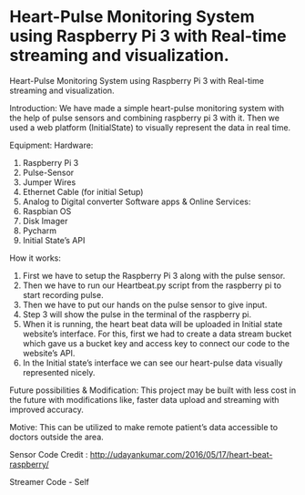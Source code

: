 # Heart-Pulse Monitoring System using Raspberry Pi 3 with Real-time streaming and visualization.

Heart-Pulse Monitoring System using Raspberry Pi 3 with Real-time streaming and visualization.


Introduction:  We have made a simple heart-pulse monitoring system with the help of pulse sensors and combining raspberry pi 3 with it. Then we used a web platform (InitialState) to visually represent the data in real time.

Equipment: 
Hardware:
1.	Raspberry Pi 3
2.	Pulse-Sensor
3.	Jumper Wires
4.	Ethernet Cable (for initial Setup)
5.	Analog to Digital converter
Software apps & Online Services:
1.	Raspbian OS
2.	Disk Imager
3.	Pycharm
4.	Initial State’s API

How it works:  
1.	First we have to setup the Raspberry Pi 3 along with the pulse sensor.
2.	Then we have to run our Heartbeat.py script from the raspberry pi to start recording pulse.
3.	Then we have to put our hands on the pulse sensor to give input.
4.	Step 3 will show the pulse in the terminal of the raspberry pi.
5.	When it is running, the heart beat data will be uploaded in Initial state website’s interface. For this, first we had to create a data stream bucket which gave us a bucket key and access key to connect our code to the website’s API.
6.	In the Initial state’s interface we can see our heart-pulse data visually represented nicely.


Future possibilities & Modification:   This project may be built with less cost in the future with modifications like, faster data upload and streaming with improved accuracy.

Motive:  This can be utilized to make remote patient’s data accessible to doctors outside the area.


Sensor Code Credit : http://udayankumar.com/2016/05/17/heart-beat-raspberry/

Streamer Code - Self
